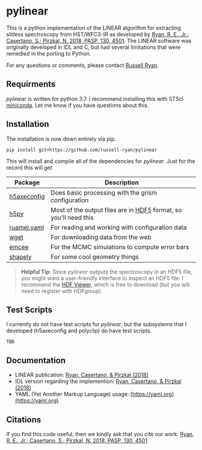 # pylinear

This is a python implementation of the LINEAR algorithm for extracting slitless spectroscopy from HST/WFC3-IR as developed by [Ryan, R. E., Jr.; Casertano, S.; Pirzkal, N. 2018, PASP, 130, 4501](https://ui.adsabs.harvard.edu/abs/2018PASP..130c4501R/abstract).  The LINEAR software was originally developed in IDL and C, but had several limitations that were remedied in the porting to Python.

For any questions or comments, please contact [Russell Ryan](mailto:rryan@stsci.edu?subject=[GitHub]%20PyLINEAR%20question).

## Requirments

*pylinear* is written for python 3.7.  I recommend installing this with STScI [miniconda](https://astroconda.readthedocs.io/en/latest/).  Let me know if you have questions about this.

## Installation

The installation is now down entirely via pip.

```
pip install git+https://github.com/russell-ryan/pylinear 
```
This will install and compile all of the dependencies for *pylinear*.  Just for the record this will get

| Package                    | Description |
|----------------------------|-------------|
| [h5axeconfig](https://github.com/Russell-Ryan/h5axeconfig) | Does basic processing with the grism configuration |
| [h5py](https://pypi.org/project/h5py/) | Most of the output files are in [HDF5](https://www.hdfgroup.org/solutions/hdf5/) format, so you'll need this |
| [ruamel.yaml](https://pypi.org/project/ruamel.yaml/) | For reading and working with configuration data |
| [wget](https://pypi.org/project/wget/) | For downloading data from the web|
| [emcee](https://github.com/dfm/emcee) | For the MCMC simulations to compute error bars |
| [shapely](https://pypi.org/project/Shapely/) | For some cool geometry things|


> **Helpful Tip:** Since *pylinear* outputs the spectroscopy in an HDF5 file, you might want a user-friendly interface to inspect an HDF5 file.  I recommend the [HDF Viewer](https://www.hdfgroup.org/downloads/hdfview/), which is free to download (but you will need to register with HDFgroup).



## Test Scripts

I currently do not have test scripts for *pylinear*, but the subsystems that I developed (h5axeconfig and polyclip) do have test scripts. 

```
TBD

```



## Documentation

* LINEAR publication: [Ryan, Casertano, & Pirzkal (2018)](https://ui.adsabs.harvard.edu/abs/2018PASP..130c4501R/abstract)
* IDL version regarding the implemention: [Ryan, Casertano, \& Pirzkal (2018)](http://www.stsci.edu/hst/wfc3/documents/ISRs/WFC3-2018-13.pdf)
* YAML (Yet Another Markup Language) usage: [https://yaml.org](https://yaml.org)


## Citations

If you find this code useful, then we kindly ask that you cite our work: [Ryan, R. E., Jr.; Casertano, S.; Pirzkal, N. 2018, PASP, 130, 4501](https://ui.adsabs.harvard.edu/abs/2018PASP..130c4501R/abstract)


